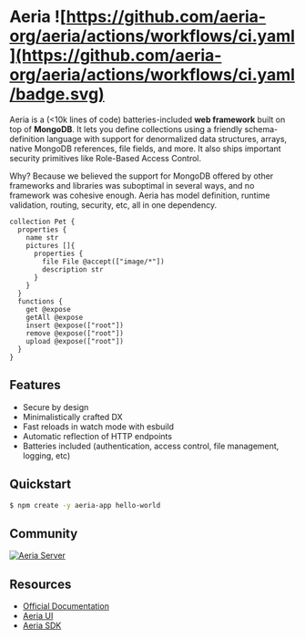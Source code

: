# Aeria ![https://github.com/aeria-org/aeria/actions/workflows/ci.yaml](https://github.com/aeria-org/aeria/actions/workflows/ci.yaml/badge.svg)

Aeria is a (<10k lines of code) batteries-included **web framework** built on top of **MongoDB**. It lets you define collections using a friendly schema-definition language with support for denormalized data structures, arrays, native MongoDB references, file fields, and more. It also ships important security primitives like Role-Based Access Control.

Why? Because we believed the support for MongoDB offered by other frameworks and libraries was suboptimal in several ways, and no framework was cohesive enough. Aeria has model definition, runtime validation, routing, security, etc, all in one dependency.

```aeria
collection Pet {
  properties {
    name str
    pictures []{
      properties {
        file File @accept(["image/*"])
        description str
      }
    }
  }
  functions {
    get @expose
    getAll @expose
    insert @expose(["root"])
    remove @expose(["root"])
    upload @expose(["root"])
  }
}
```

## Features

- Secure by design
- Minimalistically crafted DX
- Fast reloads in watch mode with esbuild
- Automatic reflection of HTTP endpoints
- Batteries included (authentication, access control, file management, logging, etc)

## Quickstart

```sh
$ npm create -y aeria-app hello-world
```

## Community

[![Aeria Server](https://img.shields.io/discord/1218448912185163816.svg?label=Discord&logo=Discord&colorB=7289da&style=for-the-badge)](https://discord.aeria.land/)


## Resources

- [Official Documentation](https://aeria.land/docs/aeria/)
- [Aeria UI](https://aeria.land/docs/aeria-ui/)
- [Aeria SDK](https://aeria.land/docs/aeria-sdk/)

